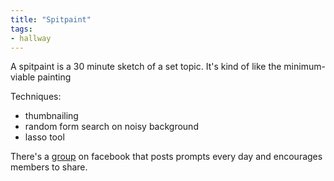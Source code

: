 ```yaml
---
title: "Spitpaint"
tags:
- hallway
---
```


A spitpaint is a 30 minute sketch of a set topic. It's kind of like the minimum-viable painting

Techniques:
- thumbnailing
- random form search on noisy background
- lasso tool

There's a [group](https://www.facebook.com/groups/1402563099961950/) on facebook that posts prompts every day and encourages members to share. 